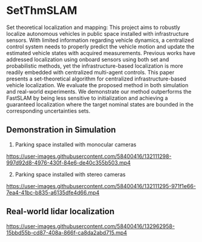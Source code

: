 # SetThmSLAM
Set theoretical localization and mapping: This project aims to robustly localize autonomous vehicles in public space installed with infrastructure sensors. With limited information regarding vehicle dynamics, a centralized control system needs to properly predict the vehicle motion and update the estimated vehicle states with acquired measurements. Previous works have addressed localization using onboard sensors using both set and probabilistic methods, yet the infrastructure-based localization is more readily embedded with centralized multi-agent controls. This paper presents a set-theoretical algorithm for centralized infrastructure-based vehicle localization. We evaluate the proposed method in both simulation and real-world experiments. We demonstrate our method outperforms the FastSLAM by being less sensitive to initialization and achieving a guaranteed localization where the target nominal states are bounded in the corresponding uncertainties sets.

## Demonstration in Simulation

1. Parking space installed with monocular cameras

https://user-images.githubusercontent.com/58400416/132111298-997d92d8-4976-430f-84e6-de40c355b503.mp4



2. Parking space installed with stereo cameras

https://user-images.githubusercontent.com/58400416/132111295-971f1e66-7ea4-41bc-b835-a6135dfe4d66.mp4



## Real-world lidar localization

https://user-images.githubusercontent.com/58400416/132962958-15bbd55b-cd87-408a-866f-ca8da2abd715.mp4




